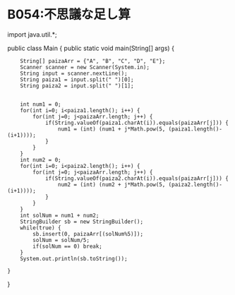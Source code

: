 # B054:不思議な足し算


import java.util.*;


public class Main {
    public static void main(String[] args) {

		String[] paizaArr = {"A", "B", "C", "D", "E"};
		Scanner scanner = new Scanner(System.in);
		String input = scanner.nextLine();
		String paiza1 = input.split(" ")[0];
		String paiza2 = input.split(" ")[1];
		
		
		int num1 = 0;
		for(int i=0; i<paiza1.length(); i++) {
			for(int j=0; j<paizaArr.length; j++) {
				if(String.valueOf(paiza1.charAt(i)).equals(paizaArr[j])) {
					num1 = (int) (num1 + j*Math.pow(5, (paiza1.length()-(i+1))));
				}
			}
		}
		int num2 = 0;
		for(int i=0; i<paiza2.length(); i++) {
			for(int j=0; j<paizaArr.length; j++) {
				if(String.valueOf(paiza2.charAt(i)).equals(paizaArr[j])) {
					num2 = (int) (num2 + j*Math.pow(5, (paiza2.length()-(i+1))));
				}
			}
		}
		int solNum = num1 + num2;
		StringBuilder sb = new StringBuilder();
		while(true) {
			sb.insert(0, paizaArr[(solNum%5)]);
			solNum = solNum/5;
			if(solNum == 0) break;
		}
		System.out.println(sb.toString());
		
	}
}
